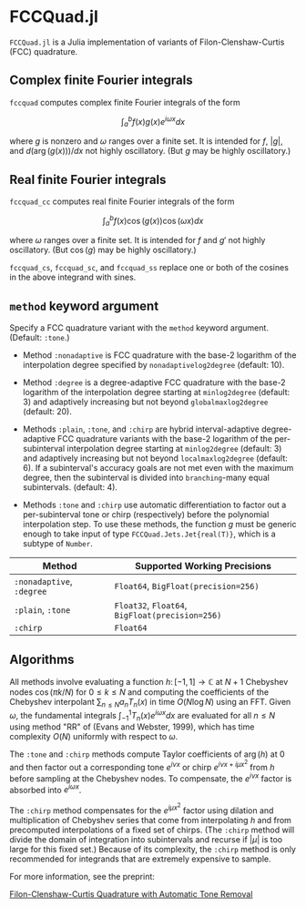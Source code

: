 # FCCQuad.jl 

`FCCQuad.jl` is a Julia implementation of variants of Filon-Clenshaw-Curtis (FCC) quadrature.

## Complex finite Fourier integrals

`fccquad` computes complex finite Fourier integrals of the form

$$\int_a^b f(x)g(x)e^{i\omega x}dx$$

where $g$ is nonzero and
$\omega$ ranges over a finite set.
It is intended for $f$,
$|g|$, and
$d(\arg(g(x)))/dx$ not highly oscillatory.
(But $g$ may be highly oscillatory.)

## Real finite Fourier integrals

`fccquad_cc` computes real finite Fourier integrals of the form

$$\int_a^b f(x)\cos(g(x))\cos(\omega x)dx$$

where $\omega$ ranges over a finite set.
It is intended for $f$ and
$g'$ not highly oscillatory.
(But $\cos(g)$ may be highly oscillatory.)

`fccquad_cs`, `fccquad_sc`, and `fccquad_ss`
replace one or both of the cosines in the above integrand with sines.

## `method` keyword argument

Specify a FCC quadrature variant with the `method` keyword argument.
(Default: `:tone`.)

* Method `:nonadaptive` is FCC quadrature with the base-2 logarithm of
  the interpolation degree specified by `nonadaptivelog2degree` (default: 10).

* Method `:degree` is a degree-adaptive FCC quadrature with the base-2 logarithm of
  the interpolation degree starting at `minlog2degree` (default: 3)
  and adaptively increasing but not beyond `globalmaxlog2degree` (default: 20).

* Methods `:plain`, `:tone`, and `:chirp` are 
  hybrid interval-adaptive degree-adaptive FCC quadrature variants
  with the base-2 logarithm of the per-subinterval interpolation degree
  starting at `minlog2degree` (default: 3) and adaptively increasing
  but not beyond `localmaxlog2degree` (default: 6).
  If a subinterval's accuracy goals are not met even with the maximum degree,
  then the subinterval is divided into `branching`-many equal subintervals.
  (default: 4).

* Methods `:tone` and `:chirp` use automatic differentiation
  to factor out a per-subinterval tone or chirp (respectively)
  before the polynomial interpolation step. To use these methods,
  the function $g$ must be generic enough to take input
  of type `FCCQuad.Jets.Jet{real(T)}`, which is a subtype of `Number`.

Method | Supported Working Precisions
--- | ---
`:nonadaptive`, `:degree` | `Float64`, `BigFloat(precision=256)`
`:plain`, `:tone` | `Float32`, `Float64`, `BigFloat(precision=256)`
`:chirp` | `Float64`

## Algorithms

All methods involve evaluating a function $h\colon[-1,1]\to\mathbb{C}$
at $N+1$ Chebyshev nodes
$\cos(\pi k/N)$ for
$0\leq k\leq N$
and computing the coefficients of the Chebyshev interpolant
$\sum_{n\leq N} a_n T_n(x)$ in time
$O(N\log N)$ using an FFT.
Given $\omega$, the fundamental integrals
$\int_{-1}^1T_n(x)e^{i\omega x}dx$
are evaluated for all $n\leq N$ using method "RR" of (Evans and Webster, 1999),
which has time complexity $O(N)$ uniformly with respect to
$\omega$.

The `:tone` and `:chirp` methods compute Taylor coefficients
of $\arg(h)$ at
$0$ and then factor out a corresponding
tone $e^{i\nu x}$ or chirp
$e^{i\nu x+i\mu x^2}$
from $h$ before sampling at the Chebyshev nodes.
To compensate, the $e^{i\nu x}$ factor is absorbed into
$e^{i\omega x}$.

The `:chirp` method compensates for the $e^{i\mu x^2}$ factor
using dilation and multiplication of Chebyshev series that come
from interpolating $h$ and from precomputed interpolations
of a fixed set of chirps. (The `:chirp` method will divide
the domain of integration into subintervals and recurse if
$|\mu|$ is too large for this fixed set.)
Because of its complexity, the `:chirp` method is only recommended
for integrands that are extremely expensive to sample.

For more information, see the preprint:

[Filon-Clenshaw-Curtis Quadrature with Automatic Tone Removal](https://dkmj.org/academic/numfour.pdf)

